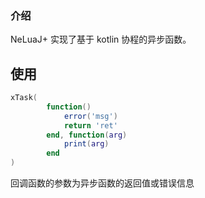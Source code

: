 ### 介绍
NeLuaJ+ 实现了基于 kotlin 协程的异步函数。

## 使用
```lua
xTask(
        function()
            error('msg')
            return 'ret'
        end, function(arg)
            print(arg)
        end
)
```
回调函数的参数为异步函数的返回值或错误信息